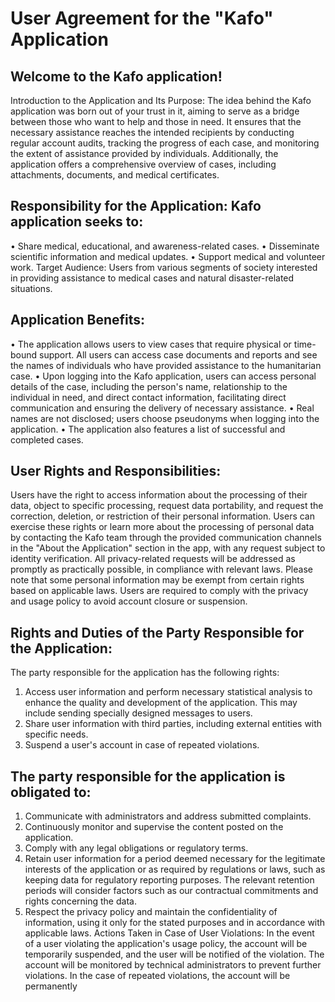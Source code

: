 # User Agreement for the "Kafo" Application
## Welcome to the Kafo application!
  Introduction to the Application and Its Purpose: The idea behind the Kafo application was born out of your trust in it, aiming to serve as a bridge between those who want to help and those in need. It ensures that the necessary assistance reaches the intended recipients by conducting regular account audits, tracking the progress of each case, and monitoring the extent of assistance provided by individuals. Additionally, the application offers a comprehensive overview of cases, including attachments, documents, and medical certificates.
## Responsibility for the Application: Kafo application seeks to:
  •	Share medical, educational, and awareness-related cases.
  •	Disseminate scientific information and medical updates.
  •	Support medical and volunteer work.
Target Audience: Users from various segments of society interested in providing assistance to medical cases and natural disaster-related situations.
## Application Benefits:
  •	The application allows users to view cases that require physical or time-bound support. All users can access case documents and reports and see the names of individuals who have provided assistance to the humanitarian case.
  •	Upon logging into the Kafo application, users can access personal details of the case, including the person's name, relationship to the individual in need, and direct contact information, facilitating direct communication and ensuring the delivery of necessary assistance.
  •	Real names are not disclosed; users choose pseudonyms when logging into the application.
  •	The application also features a list of successful and completed cases.
## User Rights and Responsibilities:
  Users have the right to access information about the processing of their data, object to specific processing, request data portability, and request the correction, deletion, or restriction of their personal information. Users can exercise these rights or learn more about the processing of personal data by contacting the Kafo team through the provided communication channels in the "About the Application" section in the app, with any request subject to identity verification. All privacy-related requests will be addressed as promptly as practically possible, in compliance with relevant laws. Please note that some personal information may be exempt from certain rights based on applicable laws.
Users are required to comply with the privacy and usage policy to avoid account closure or suspension.
## Rights and Duties of the Party Responsible for the Application:
  The party responsible for the application has the following rights:
  1.	Access user information and perform necessary statistical analysis to enhance the quality and development of the application. This may include sending specially designed messages to users.
  2.	Share user information with third parties, including external entities with specific needs.
  3.	Suspend a user's account in case of repeated violations.
## The party responsible for the application is obligated to:
  1.	Communicate with administrators and address submitted complaints.
  2.	Continuously monitor and supervise the content posted on the application.
  3.	Comply with any legal obligations or regulatory terms.
  4.	Retain user information for a period deemed necessary for the legitimate interests of the application or as required by regulations or laws, such as keeping data for regulatory reporting purposes. The relevant retention periods will consider factors such as our contractual commitments and rights concerning the data.
  5.	Respect the privacy policy and maintain the confidentiality of information, using it only for the stated purposes and in accordance with applicable laws.
Actions Taken in Case of User Violations: In the event of a user violating the application's usage policy, the account will be temporarily suspended, and the user will be notified of the violation. The account will be monitored by technical administrators to prevent further violations. In the case of repeated violations, the account will be permanently 
